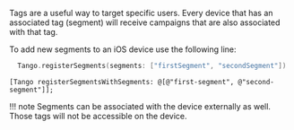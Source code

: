 Tags are a useful way to target specific users. Every device that has an associated tag (segment) will receive campaigns that are also associated with that tag.

To add new segments to an iOS device use the following line:

```swift fct_label="Swift"
  Tango.registerSegments(segments: ["firstSegment", "secondSegment"])
```

```objc fct_label="Objective-C"
[Tango registerSegmentsWithSegments: @[@"first-segment", @"second-segment"]];
```

!!! note
	Segments can be associated with the device externally as well. Those tags will not be accessible on the device.
